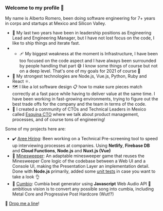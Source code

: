 ### Welcome to my profile 👋

My name is Alberto Romero, been doing software engineering for 7+ years in corps and startups at Mexico and Silicon Valley.

- 🍵 My last two years have been in leadership positions as Engineering Lead and Engineering Manager, but I have not lost focus on the code, I like to ship things and iterate fast.
- - 🩹 My biggest weakness at the moment is Infrastructure, I have been too focused on the code aspect and I have always been surrounded by people handling that part 😅 I know some things of course but not on a deep level. That's one of my goals for 2021 of course 💪
- 🚀 My strongest technologies are Node.js, Vue.js, Python, Ruby and React ⚛️.
- 🗺️ I like a lot software design 📋 how to make sure pieces match correctly at a fast pace while having to deliver value at the same time. I have been working in fast-growing environments, trying to figure out the best trade offs for the company and the team in terms of the code.
- 🔄 I created a community of CTOs and Technical Leaders in Mexico called [Esquina CTO](https://www.esquinacto.com) where we talk about product management, processes, and of course tons of engineering!

Some of my projects here are:
- ✔️ [Aree Hiring](https://vigorous-euclid-2398c3.netlify.app/apply/1338cc67-f2ea-41ca-9c68-95d364b4c4ef): Been working on a Technical Pre-screening tool to speed up interviewing processes at companies. Using **Netlify**, **Firebase DB** and **Cloud Functions**, **Node.js** and **Nuxt.js (Vue)**
- 🚩 [Minesweeper](https://github.com/beeetooo/minesweeper): An adaptable minesweeper game that reuses the Minesweeper Core logic of the codebase between a Web UI and a Console UI, making the Presentation Layer an implementation detail. Done with **Node.js** primarily, added some [unit tests](https://github.com/beeetooo/minesweeper/tree/master/test) in case you want to take a look 👌
- 🕺 [Cumbio](https://beeetooo.github.io/cumbio/): Cumbia beat generator using **Javascript** Web Audio API 💃 ambitious vision is to convert any possible song into cumbia, including Metal Core and Progressive Post Hardcore (Wut!?)

🚀 [Drop me a line](mailto:aromeronavia@gmail.com)!
